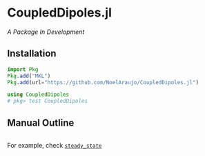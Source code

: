 # CoupledDipoles.jl

*A Package In Development*

## **Installation**


```julia
import Pkg
Pkg.add("MKL")
Pkg.add(url="https://github.com/NoelAraujo/CoupledDipoles.jl")
```


```julia
using CoupledDipoles
# pkg> test CoupledDipoles
```


## Manual Outline
```@contents
```

For example, check [`steady_state`](@ref)